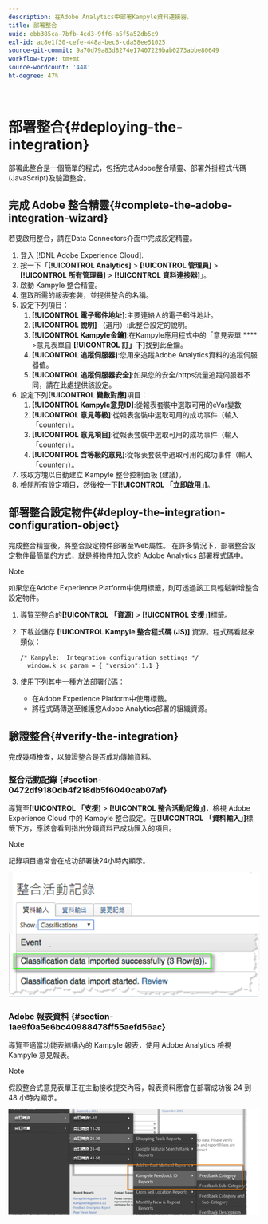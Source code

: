 ```yaml
---
description: 在Adobe Analytics中部署Kampyle資料連接器。
title: 部署整合
uuid: ebb385ca-7bfb-4cd3-9ff6-a5f5a52db5c9
exl-id: ac8e1f30-cefe-448a-bec6-cda58ee51025
source-git-commit: 9a70d79a83d8274e17407229bab0273abbe80649
workflow-type: tm+mt
source-wordcount: '448'
ht-degree: 47%

---
```


# 部署整合{#deploying-the-integration}

部署此整合是一個簡單的程式，包括完成Adobe整合精靈、部署外掛程式代碼(JavaScript)及驗證整合。

## 完成 Adobe 整合精靈{#complete-the-adobe-integration-wizard}

若要啟用整合，請在Data Connectors介面中完成設定精靈。

1. 登入 [!DNL Adobe Experience Cloud].
1. 按一下「**[!UICONTROL Analytics]** > **[!UICONTROL 管理員]** > **[!UICONTROL 所有管理員]** > **[!UICONTROL 資料連接器]**」。
1. 啟動 Kampyle 整合精靈。
1. 選取所需的報表套裝，並提供整合的名稱。
1. 設定下列項目：
   1. **[!UICONTROL 電子郵件地址]**:主要連絡人的電子郵件地址。
   1. **[!UICONTROL 說明]** （選用）:此整合設定的說明。
   1. **[!UICONTROL Kampyle金鑰]**:在Kampyle應用程式中的「意見表單 ****  >意見表單自 **[!UICONTROL 訂」下]**&#x200B;找到此金鑰。
   1. **[!UICONTROL 追蹤伺服器]**:您用來追蹤Adobe Analytics資料的追蹤伺服器值。
   1. **[!UICONTROL 追蹤伺服器安全]**:如果您的安全/https流量追蹤伺服器不同，請在此處提供該設定。
1. 設定下列&#x200B;**[!UICONTROL 變數對應]**&#x200B;項目：
   1. **[!UICONTROL Kampyle意見ID]**:從報表套裝中選取可用的eVar變數
   1. **[!UICONTROL 意見等級]**:從報表套裝中選取可用的成功事件（輸入「counter」）。
   1. **[!UICONTROL 意見項目]**:從報表套裝中選取可用的成功事件（輸入「counter」）。
   1. **[!UICONTROL 含等級的意見]**:從報表套裝中選取可用的成功事件（輸入「counter」）。
1. 核取方塊以自動建立 Kampyle 整合控制面板 (建議)。
1. 檢閱所有設定項目，然後按一下&#x200B;**[!UICONTROL 「立即啟用」]**。

## 部署整合設定物件{#deploy-the-integration-configuration-object}

完成整合精靈後，將整合設定物件部署至Web屬性。 在許多情況下，部署整合設定物件最簡單的方式，就是將物件加入您的 Adobe Analytics 部署程式碼中。

>[!NOTE]
>
>如果您在Adobe Experience Platform中使用標籤，則可透過該工具輕鬆新增整合設定物件。

1. 導覽至整合的&#x200B;**[!UICONTROL 「資源]** > **[!UICONTROL 支援」]**&#x200B;標籤。
2. 下載並儲存 **[!UICONTROL Kampyle 整合程式碼 (JS)]** 資源。程式碼看起來類似：

   ```
   /* Kampyle:  Integration configuration settings */
     window.k_sc_param = { "version":1.1 }
   ```

3. 使用下列其中一種方法部署代碼：

   * 在Adobe Experience Platform中使用標籤。
   * 將程式碼傳送至維護您Adobe Analytics部署的組織資源。

## 驗證整合{#verify-the-integration}

完成幾項檢查，以驗證整合是否成功傳輸資料。

### 整合活動記錄 {#section-0472df9180db4f218db5f6040cab07af}

導覽至&#x200B;**[!UICONTROL 「支援]** > **[!UICONTROL 整合活動記錄」]**，檢視 Adobe Experience Cloud 中的 Kampyle 整合設定。在&#x200B;**[!UICONTROL 「資料輸入」]**&#x200B;標籤下方，應該會看到指出分類資料已成功匯入的項目。

>[!NOTE]
>
>記錄項目通常會在成功部署後24小時內顯示。

![整合活動記錄](assets/integration_activity_log.png)

### Adobe 報表資料 {#section-1ae9f0a5e6bc40988478ff55aefd56ac}

導覽至適當功能表結構內的 Kampyle 報表，使用 Adobe Analytics 檢視 Kampyle 意見報表。

>[!NOTE]
>
> 假設整合式意見表單正在主動接收提交內容，報表資料應會在部署成功後 24 到 48 小時內顯示。

![Adobe報告資料](assets/adobe_reporting_data.png)
